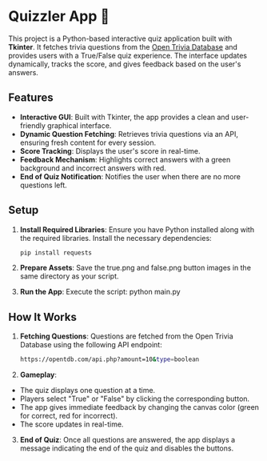 # Quizzler App 🧠

This project is a Python-based interactive quiz application built with **Tkinter**. It fetches trivia questions from the [Open Trivia Database](https://opentdb.com/) and provides users with a True/False quiz experience. The interface updates dynamically, tracks the score, and gives feedback based on the user's answers.

## Features

- **Interactive GUI**: Built with Tkinter, the app provides a clean and user-friendly graphical interface.
- **Dynamic Question Fetching**: Retrieves trivia questions via an API, ensuring fresh content for every session.
- **Score Tracking**: Displays the user's score in real-time.
- **Feedback Mechanism**: Highlights correct answers with a green background and incorrect answers with red.
- **End of Quiz Notification**: Notifies the user when there are no more questions left.

## Setup

1. **Install Required Libraries**:
   Ensure you have Python installed along with the required libraries. Install the necessary dependencies:
   ```bash
   pip install requests
   
2. **Prepare Assets**:
   Save the true.png and false.png button images in the same directory as your script.

3. **Run the App**: Execute the script:
   python main.py
   
## How It Works
1. **Fetching Questions**:
   Questions are fetched from the Open Trivia Database using the following API endpoint:
    ```bash
   https://opentdb.com/api.php?amount=10&type=boolean
2. **Gameplay**:
  - The quiz displays one question at a time.
  - Players select "True" or "False" by clicking the corresponding button.
  - The app gives immediate feedback by changing the canvas color (green for correct, red for incorrect).
  - The score updates in real-time.
3. **End of Quiz**:
    Once all questions are answered, the app displays a message indicating the end of the quiz and disables the buttons.




   
